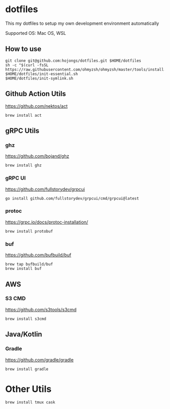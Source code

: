 # dotfiles

This my dotfiles to setup my own development environment automatically

Supported OS: Mac OS, WSL

## How to use

```shell
git clone git@github.com:hojongs/dotfiles.git $HOME/dotfiles
sh -c "$(curl -fsSL https://raw.githubusercontent.com/ohmyzsh/ohmyzsh/master/tools/install.sh)"
$HOME/dotfiles/init-essential.sh
$HOME/dotfiles/init-symlink.sh
```

## Github Action Utils

https://github.com/nektos/act

```
brew install act
```

## gRPC Utils

### ghz

https://github.com/bojand/ghz

```
brew install ghz
```

### gRPC UI

https://github.com/fullstorydev/grpcui

```
go install github.com/fullstorydev/grpcui/cmd/grpcui@latest
```

### protoc

https://grpc.io/docs/protoc-installation/

```
brew install protobuf
```

### buf

https://github.com/bufbuild/buf

```
brew tap bufbuild/buf
brew install buf
```

## AWS

### S3 CMD

https://github.com/s3tools/s3cmd

```
brew install s3cmd
```

## Java/Kotlin

### Gradle

https://github.com/gradle/gradle

```
brew install gradle
```

# Other Utils

```
brew install tmux cask
```
